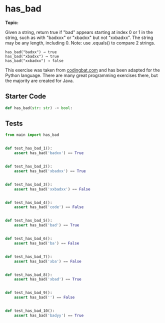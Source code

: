 # has_bad
**Topic:** 



Given a string, return true if "bad" appears starting at index 0 or 1 in the string, such as with "badxxx" or "xbadxx" but not "xxbadxx". The string may be any length, including 0. Note: use .equals() to compare 2 strings.

```
has_bad("badxx") → true
has_bad("xbadxx") → true
has_bad("xxbadxx") → false
```

This exercise was taken from [codingbat.com](https://codingbat.com/prob/p139075) and has been adapted for the Python language. There are many great programming exercises there, but the majority are created for Java.

## Starter Code
```python
def has_bad(str: str) -> bool:
```

## Tests
```python
from main import has_bad


def test_has_bad_1():
    assert has_bad('badxx') == True


def test_has_bad_2():
    assert has_bad('xbadxx') == True


def test_has_bad_3():
    assert has_bad('xxbadxx') == False


def test_has_bad_4():
    assert has_bad('code') == False


def test_has_bad_5():
    assert has_bad('bad') == True


def test_has_bad_6():
    assert has_bad('ba') == False


def test_has_bad_7():
    assert has_bad('xba') == False


def test_has_bad_8():
    assert has_bad('xbad') == True


def test_has_bad_9():
    assert has_bad('') == False


def test_has_bad_10():
    assert has_bad('badyy') == True
```
